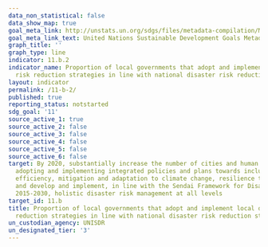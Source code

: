 ```yaml
---
data_non_statistical: false
data_show_map: true
goal_meta_link: http://unstats.un.org/sdgs/files/metadata-compilation/Metadata-Goal-11.pdf
goal_meta_link_text: United Nations Sustainable Development Goals Metadata (pdf 2066kB)
graph_title: ''
graph_type: line
indicator: 11.b.2
indicator_name: Proportion of local governments that adopt and implement local disaster
  risk reduction strategies in line with national disaster risk reduction strategies
layout: indicator
permalink: /11-b-2/
published: true
reporting_status: notstarted
sdg_goal: '11'
source_active_1: true
source_active_2: false
source_active_3: false
source_active_4: false
source_active_5: false
source_active_6: false
target: By 2020, substantially increase the number of cities and human settlements
  adopting and implementing integrated policies and plans towards inclusion, resource
  efficiency, mitigation and adaptation to climate change, resilience to disasters,
  and develop and implement, in line with the Sendai Framework for Disaster Risk Reduction
  2015-2030, holistic disaster risk management at all levels
target_id: 11.b
title: Proportion of local governments that adopt and implement local disaster risk
  reduction strategies in line with national disaster risk reduction strategies
un_custodian_agency: UNISDR
un_designated_tier: '3'
---
```

